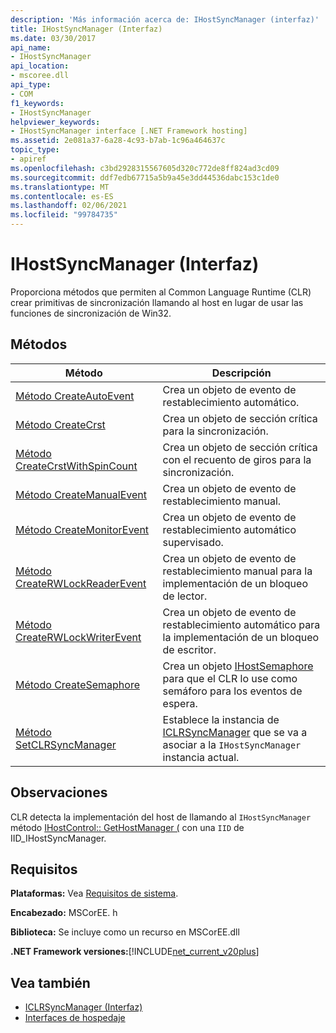 ```yaml
---
description: 'Más información acerca de: IHostSyncManager (interfaz)'
title: IHostSyncManager (Interfaz)
ms.date: 03/30/2017
api_name:
- IHostSyncManager
api_location:
- mscoree.dll
api_type:
- COM
f1_keywords:
- IHostSyncManager
helpviewer_keywords:
- IHostSyncManager interface [.NET Framework hosting]
ms.assetid: 2e081a37-6a28-4c93-b7ab-1c96a464637c
topic_type:
- apiref
ms.openlocfilehash: c3bd2928315567605d320c772de8ff824ad3cd09
ms.sourcegitcommit: ddf7edb67715a5b9a45e3dd44536dabc153c1de0
ms.translationtype: MT
ms.contentlocale: es-ES
ms.lasthandoff: 02/06/2021
ms.locfileid: "99784735"
---
```

# <a name="ihostsyncmanager-interface"></a>IHostSyncManager (Interfaz)

Proporciona métodos que permiten al Common Language Runtime (CLR) crear primitivas de sincronización llamando al host en lugar de usar las funciones de sincronización de Win32.  
  
## <a name="methods"></a>Métodos  
  
|Método|Descripción|  
|------------|-----------------|  
|[Método CreateAutoEvent](ihostsyncmanager-createautoevent-method.md)|Crea un objeto de evento de restablecimiento automático.|  
|[Método CreateCrst](ihostsyncmanager-createcrst-method.md)|Crea un objeto de sección crítica para la sincronización.|  
|[Método CreateCrstWithSpinCount](ihostsyncmanager-createcrstwithspincount-method.md)|Crea un objeto de sección crítica con el recuento de giros para la sincronización.|  
|[Método CreateManualEvent](ihostsyncmanager-createmanualevent-method.md)|Crea un objeto de evento de restablecimiento manual.|  
|[Método CreateMonitorEvent](ihostsyncmanager-createmonitorevent-method.md)|Crea un objeto de evento de restablecimiento automático supervisado.|  
|[Método CreateRWLockReaderEvent](ihostsyncmanager-createrwlockreaderevent-method.md)|Crea un objeto de evento de restablecimiento manual para la implementación de un bloqueo de lector.|  
|[Método CreateRWLockWriterEvent](ihostsyncmanager-createrwlockwriterevent-method.md)|Crea un objeto de evento de restablecimiento automático para la implementación de un bloqueo de escritor.|  
|[Método CreateSemaphore](ihostsyncmanager-createsemaphore-method.md)|Crea un objeto [IHostSemaphore](ihostsemaphore-interface.md) para que el CLR lo use como semáforo para los eventos de espera.|  
|[Método SetCLRSyncManager](ihostsyncmanager-setclrsyncmanager-method.md)|Establece la instancia de [ICLRSyncManager](iclrsyncmanager-interface.md) que se va a asociar a la `IHostSyncManager` instancia actual.|  
  
## <a name="remarks"></a>Observaciones  

 CLR detecta la implementación del host de llamando al `IHostSyncManager` método [IHostControl:: GetHostManager (](ihostcontrol-gethostmanager-method.md) con una `IID` de IID_IHostSyncManager.  
  
## <a name="requirements"></a>Requisitos  

 **Plataformas:** Vea [Requisitos de sistema](../../get-started/system-requirements.md).  
  
 **Encabezado:** MSCorEE. h  
  
 **Biblioteca:** Se incluye como un recurso en MSCorEE.dll  
  
 **.NET Framework versiones:**[!INCLUDE[net_current_v20plus](../../../../includes/net-current-v20plus-md.md)]  
  
## <a name="see-also"></a>Vea también

- [ICLRSyncManager (Interfaz)](iclrsyncmanager-interface.md)
- [Interfaces de hospedaje](hosting-interfaces.md)
